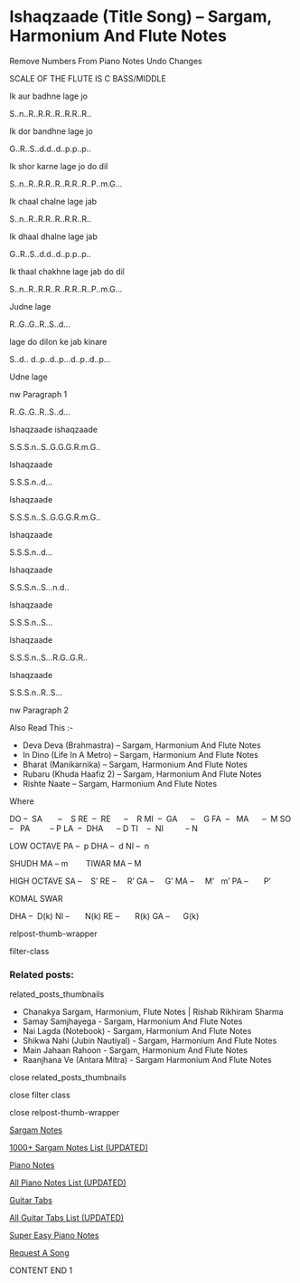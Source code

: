 
# Ishaqzaade (Title Song) – Sargam, Harmonium And Flute Notes

Remove Numbers From Piano Notes
Undo Changes

SCALE OF THE FLUTE IS C BASS/MIDDLE

Ik aur badhne lage jo

S..n..R..R.R..R..R.R..R..

Ik dor bandhne lage jo

G..R..S..d.d..d..p.p..p..

Ik shor karne lage jo do dil

S..n..R..R.R..R..R.R..R..P..m.G…

Ik chaal chalne lage jab

S..n..R..R.R..R..R.R..R..

Ik dhaal dhalne lage jab

G..R..S..d.d..d..p.p..p..

Ik thaal chakhne lage jab do dil

S..n..R..R.R..R..R.R..R..P..m.G…

Judne lage

R..G..G..R..S..d…

lage do dilon ke jab kinare

S..d.. d..p..d..p…d..p..d..p…

Udne lage

nw Paragraph 1

R..G..G..R..S..d…

Ishaqzaade ishaqzaade

S.S.S.n..S..G.G.G.R.m.G..

Ishaqzaade

S.S.S.n..d…

Ishaqzaade

S.S.S.n..S..G.G.G.R.m.G..

Ishaqzaade

S.S.S.n..d…

Ishaqzaade

S.S.S.n..S…n.d..

Ishaqzaade

S.S.S.n..S…

Ishaqzaade

S.S.S.n..S…R.G..G.R..

Ishaqzaade

S.S.S.n..R..S…

nw Paragraph 2

Also Read This :-

* Deva Deva (Brahmastra) – Sargam, Harmonium And Flute Notes
* In Dino (Life In A Metro) – Sargam, Harmonium And Flute Notes
* Bharat (Manikarnika) – Sargam, Harmonium And Flute Notes
* Rubaru (Khuda Haafiz 2) – Sargam, Harmonium And Flute Notes
* Rishte Naate – Sargam, Harmonium And Flute Notes

Where

DO –  SA       –    S
RE  –  RE      –    R
MI  –  GA      –    G
FA  –   MA      –  M
SO  –   PA         – P
LA  –  DHA      – D
TI    –  NI          – N

LOW OCTAVE
PA –  p
DHA –  d
NI –  n

SHUDH MA – m        TIWAR MA – M

HIGH OCTAVE
SA –    S’
RE –     R’
GA –     G’
MA –     M’   m’
PA –       P’

KOMAL SWAR

DHA –  D(k)
NI –       N(k)
RE –       R(k)
GA –      G(k)

relpost-thumb-wrapper

filter-class

### Related posts:

related_posts_thumbnails

* Chanakya Sargam, Harmonium, Flute Notes | Rishab Rikhiram Sharma
* Samay Samjhayega - Sargam, Harmonium And Flute Notes
* Nai Lagda (Notebook) - Sargam, Harmonium And Flute Notes
* Shikwa Nahi (Jubin Nautiyal) - Sargam, Harmonium And Flute Notes
* Main Jahaan Rahoon - Sargam, Harmonium And Flute Notes
* Raanjhana Ve (Antara Mitra) - Sargam Harmonium And Flute Notes

close related_posts_thumbnails

close filter class

close relpost-thumb-wrapper

[Sargam Notes](https://www.notationsworld.com/sargam-notes.html)

[1000+ Sargam Notes List (UPDATED)](https://www.notationsworld.com/all-songs-list-sargam-notes.html)

[Piano Notes](https://www.notationsworld.com/piano-notes.html)

[All Piano Notes List (UPDATED)](https://www.notationsworld.com/all-songs-list-piano-notes.html)

[Guitar Tabs](https://www.notationsworld.com/guitar-tabs.html)

[All Guitar Tabs List (UPDATED)](https://www.notationsworld.com/all-songs-list-guitar-tabs.html)

[Super Easy Piano Notes](https://studywall.in/)

[Request A Song](https://www.notationsworld.com/request-a-song.html)

CONTENT END 1

